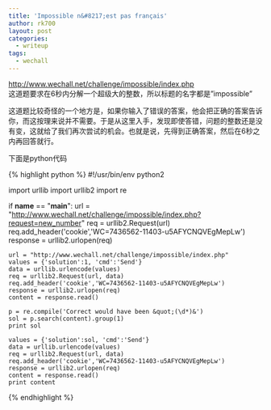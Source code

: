 ```yaml
---
title: 'Impossible n&#8217;est pas français'
author: rk700
layout: post
categories:
  - writeup
tags:
  - wechall
---
```

<http://www.wechall.net/challenge/impossible/index.php>  
这道题要求在6秒内分解一个超级大的整数，所以标题的名字都是&#8221;impossible&#8221;

这道题比较奇怪的一个地方是，如果你输入了错误的答案，他会把正确的答案告诉你，而这按理来说并不需要。于是从这里入手，发现即使答错，问题的整数还是没有变，这就给了我们再次尝试的机会。也就是说，先得到正确答案，然后在6秒之内再回答就行。

下面是python代码

{% highlight python %}
#!/usr/bin/env python2

import urllib
import urllib2
import re

if __name__ == "__main__":
    url = "http://www.wechall.net/challenge/impossible/index.php?request=new_number"
    req = urllib2.Request(url)
    req.add_header('cookie','WC=7436562-11403-u5AFYCNQVEgMepLw')
    response = urllib2.urlopen(req)

    url = "http://www.wechall.net/challenge/impossible/index.php"
    values = {'solution':1, 'cmd':'Send'}
    data = urllib.urlencode(values)
    req = urllib2.Request(url, data)
    req.add_header('cookie','WC=7436562-11403-u5AFYCNQVEgMepLw')
    response = urllib2.urlopen(req)
    content = response.read()
    
    p = re.compile('Correct would have been &quot;(\d*)&')
    sol = p.search(content).group(1)
    print sol

    values = {'solution':sol, 'cmd':'Send'}
    data = urllib.urlencode(values)
    req = urllib2.Request(url, data)
    req.add_header('cookie','WC=7436562-11403-u5AFYCNQVEgMepLw')
    response = urllib2.urlopen(req)
    content = response.read()
    print content
{% endhighlight %}